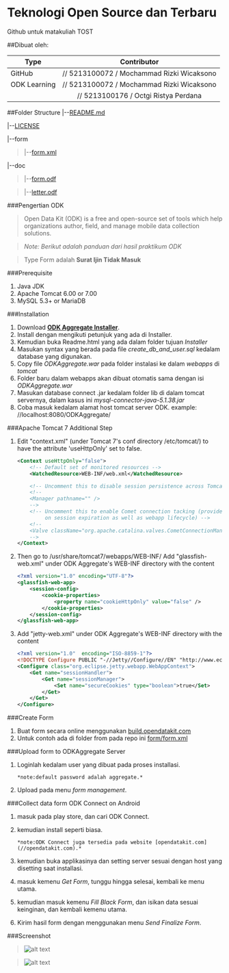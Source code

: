 # Teknologi Open Source dan Terbaru
Github untuk matakuliah TOST

##Dibuat oleh:

| Type 	        | Contributor                                 |
| ------------- |:-------------------------------------------:| 
| GitHub        | // 5213100072  / Mochammad Rizki Wicaksono  | 
| ODK Learning  | // 5213100072  / Mochammad Rizki Wicaksono  | 
|               | // 5213100176  / Octgi Ristya Perdana       | 

##Folder Structure
|--[README.md](//github.com/aspartam206/tost/blob/master/README.md)

|--[LICENSE](//github.com/aspartam206/tost/blob/master/LICENSE)

|--form

>|--[form.xml](//github.com/aspartam206/tost/blob/master/form/form.xml)

|--doc

>|--[form.odf](//github.com/aspartam206/tost/blob/master/doc/form.odf)

>|--[letter.odf](//github.com/aspartam206/tost/blob/master/doc/letter.odf)

###Pengertian ODK

>Open Data Kit (ODK) is a free and open-source set of tools which help organizations author, field, and manage mobile data collection solutions. 

>*Note: Berikut adalah panduan dari hasil praktikum ODK*

> Type Form adalah **Surat Ijin Tidak Masuk**

###Prerequisite
1. Java JDK
2. Apache Tomcat 6.00 or 7.00
3. MySQL 5.3+ or MariaDB

###Installation

1. Download [**ODK Aggregate Installer**](//opendatakit.org/downloads/).
2. Install dengan mengikuti petunjuk yang ada di Installer.
3. Kemudian buka Readme.html yang ada dalam folder tujuan *Installer*
4. Masukan syntax yang berada pada file *create_db_and_user.sql* kedalam database yang digunakan.
5. Copy file *ODKAggregate.war* pada folder instalasi ke dalam *webapps* di *tomcat*
6. Folder baru dalam webapps akan dibuat otomatis sama dengan isi *ODKAggregate.war*
7. Masukan database connect .jar kedalam folder lib di dalam tomcat servernya, dalam kasus ini *mysql-connector-java-5.1.38.jar*
8. Coba masuk kedalam alamat host tomcat server ODK. example: //localhost:8080/ODKAggregate/
 
###Apache Tomcat 7 Additional Step

1. Edit "context.xml" (under Tomcat 7's conf directory /etc/tomcat/) to have the attribute 'useHttpOnly' set to false.
	
	```XML
	<Context useHttpOnly="false">
		<!-- Default set of monitored resources -->
		<WatchedResource>WEB-INF/web.xml</WatchedResource>

		<!-- Uncomment this to disable session persistence across Tomcat restarts -->
		<!--
		<Manager pathname="" />
		-->
		<!-- Uncomment this to enable Comet connection tacking (provides events
		     on session expiration as well as webapp lifecycle) -->
		<!--
		<Valve className="org.apache.catalina.valves.CometConnectionManagerValve" />
		-->
	</Context>
	```

2. Then go to /usr/share/tomcat7/webapps/WEB-INF/ Add "glassfish-web.xml" under ODK Aggregate's WEB-INF directory with the content
	
	```XML
	<?xml version="1.0" encoding="UTF-8"?>
	<glassfish-web-app>
	    <session-config>
	        <cookie-properties>
	            <property name="cookieHttpOnly" value="false" />
	        </cookie-properties>
	    </session-config>
	</glassfish-web-app>
	```

3. Add "jetty-web.xml" under ODK Aggregate's WEB-INF directory with the content
	
	```XML
	<?xml version="1.0"  encoding="ISO-8859-1"?>
	<!DOCTYPE Configure PUBLIC "-//Jetty//Configure//EN" "http://www.eclipse.org/jetty/configure.dtd">
	<Configure class="org.eclipse.jetty.webapp.WebAppContext">
	    <Get name="sessionHandler">
	        <Get name="sessionManager">
	            <Set name="secureCookies" type="boolean">true</Set>
	        </Get>
	    </Get>
	</Configure>
	```

###Create Form

1. Buat form secara online menggunakan [build.opendatakit.com](//build.opendatakit.com) 
2. Untuk contoh ada di folder from pada repo ini [form/form.xml](//github.com/aspartam206/tost/blob/master/form/form.xml)

###Upload form to ODKAggregate Server

1. Loginlah kedalam user yang dibuat pada proses installasi.
	
       *note:default password adalah aggregate.*

2. Upload pada menu *form management*.

###Collect data form ODK Connect on Android

1. masuk pada play store, dan cari ODK Connect.
2. kemudian install seperti biasa.
	
       *note:ODK Connect juga tersedia pada website [opendatakit.com](//opendatakit.com).*

3. kemudian buka applikasinya dan setting server sesuai dengan host yang disetting saat installasi.
4. masuk kemenu *Get Form*, tunggu hingga selesai, kembali ke menu utama.
5. kemudian masuk kemenu *Fill Black Form*, dan isikan data sesuai keinginan, dan kembali kemenu utama.
6. Kirim hasil form dengan menggunakan menu *Send Finalize Form*.

###Screenshot

>![alt text][sspc1]

<!--
![alt text][sshp1]
![alt text][sshp2]
![alt text][sshp3]

![alt text][sshp4]
![alt text][sshp5]
![alt text][sshp6]
-->

>![alt text][sstilehp]

[sspc1]: http://drive.google.com/uc?export=view&id=0B2xl7OulaZkwU0Uwa1pzd2R3bUU "ScreenShotPC 1"
[sstilehp]: http://drive.google.com/uc?export=view&id=0B2xl7OulaZkwMTk4ZFVoWk1DQms "ScreenShotHP Tile"
[sshp1]: http://drive.google.com/uc?export=view&id=0B2xl7OulaZkwd2dKVWxJV2FVUTAyVm1uX1M4UjIzSk5qSjc0 "ScreenShotHP 1"
[sshp2]: http://drive.google.com/uc?export=view&id=0B2xl7OulaZkwZXJkOW14SU5oTDZOYVpGeE9NTlZ3U25admFv "ScreenShotHP 2"
[sshp3]: http://drive.google.com/uc?export=view&id=0B2xl7OulaZkwaF9vUUZyN0E4eUI1QzU1R2pVekhya254NUlN "ScreenShotHP 3"
[sshp4]: http://drive.google.com/uc?export=view&id=0B2xl7OulaZkwdXgwa0xRMFNwRVNrOS1haHM3R2p5Qm5kT3BR "ScreenShotHP 4"
[sshp5]: http://drive.google.com/uc?export=view&id=0B2xl7OulaZkwZWx6b01KRXF1VS1nYlhsY1RrS3JVRG0zcm5F "ScreenShotHP 5"
[sshp6]: http://drive.google.com/uc?export=view&id=0B2xl7OulaZkwck53QlFaMGpid081RGFfa1FHbHlmOGpLTHBV "ScreenShotHP 6"